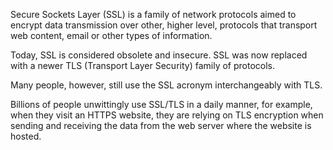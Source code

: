 Secure Sockets Layer (SSL) is a family of network protocols aimed to encrypt
data transmission over other, higher level, protocols that transport web
content, email or other types of information.

Today, SSL is considered obsolete and insecure. SSL was now replaced with a
newer TLS (Transport Layer Security) family of protocols.

Many people, however, still use the SSL acronym interchangeably with TLS.

Billions of people unwittingly use SSL/TLS in a daily manner, for example, when
they visit an HTTPS website, they are relying on TLS encryption when sending and
receiving the data from the web server where the website is hosted.
